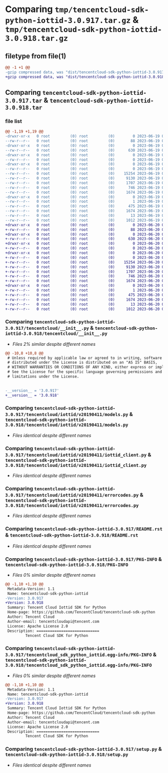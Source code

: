 # Comparing `tmp/tencentcloud-sdk-python-iottid-3.0.917.tar.gz` & `tmp/tencentcloud-sdk-python-iottid-3.0.918.tar.gz`

## filetype from file(1)

```diff
@@ -1 +1 @@
-gzip compressed data, was "dist/tencentcloud-sdk-python-iottid-3.0.917.tar", last modified: Mon Jun 19 00:27:48 2023, max compression
+gzip compressed data, was "dist/tencentcloud-sdk-python-iottid-3.0.918.tar", last modified: Tue Jun 20 02:42:49 2023, max compression
```

## Comparing `tencentcloud-sdk-python-iottid-3.0.917.tar` & `tencentcloud-sdk-python-iottid-3.0.918.tar`

### file list

```diff
@@ -1,19 +1,19 @@
-drwxr-xr-x   0 root         (0) root         (0)        0 2023-06-19 00:27:48.000000 tencentcloud-sdk-python-iottid-3.0.917/
--rw-r--r--   0 root         (0) root         (0)       88 2023-06-19 00:27:48.000000 tencentcloud-sdk-python-iottid-3.0.917/setup.cfg
-drwxr-xr-x   0 root         (0) root         (0)        0 2023-06-19 00:27:48.000000 tencentcloud-sdk-python-iottid-3.0.917/tencentcloud/
--rw-r--r--   0 root         (0) root         (0)      630 2023-06-19 00:27:47.000000 tencentcloud-sdk-python-iottid-3.0.917/tencentcloud/__init__.py
-drwxr-xr-x   0 root         (0) root         (0)        0 2023-06-19 00:27:48.000000 tencentcloud-sdk-python-iottid-3.0.917/tencentcloud/iottid/
--rw-r--r--   0 root         (0) root         (0)        0 2023-06-19 00:27:47.000000 tencentcloud-sdk-python-iottid-3.0.917/tencentcloud/iottid/__init__.py
-drwxr-xr-x   0 root         (0) root         (0)        0 2023-06-19 00:27:48.000000 tencentcloud-sdk-python-iottid-3.0.917/tencentcloud/iottid/v20190411/
--rw-r--r--   0 root         (0) root         (0)        0 2023-06-19 00:27:47.000000 tencentcloud-sdk-python-iottid-3.0.917/tencentcloud/iottid/v20190411/__init__.py
--rw-r--r--   0 root         (0) root         (0)    15254 2023-06-19 00:27:47.000000 tencentcloud-sdk-python-iottid-3.0.917/tencentcloud/iottid/v20190411/models.py
--rw-r--r--   0 root         (0) root         (0)     9130 2023-06-19 00:27:47.000000 tencentcloud-sdk-python-iottid-3.0.917/tencentcloud/iottid/v20190411/iottid_client.py
--rw-r--r--   0 root         (0) root         (0)     1707 2023-06-19 00:27:47.000000 tencentcloud-sdk-python-iottid-3.0.917/tencentcloud/iottid/v20190411/errorcodes.py
--rw-r--r--   0 root         (0) root         (0)      746 2023-06-19 00:27:47.000000 tencentcloud-sdk-python-iottid-3.0.917/README.rst
--rw-r--r--   0 root         (0) root         (0)     1674 2023-06-19 00:27:48.000000 tencentcloud-sdk-python-iottid-3.0.917/PKG-INFO
-drwxr-xr-x   0 root         (0) root         (0)        0 2023-06-19 00:27:48.000000 tencentcloud-sdk-python-iottid-3.0.917/tencentcloud_sdk_python_iottid.egg-info/
--rw-r--r--   0 root         (0) root         (0)        1 2023-06-19 00:27:48.000000 tencentcloud-sdk-python-iottid-3.0.917/tencentcloud_sdk_python_iottid.egg-info/dependency_links.txt
--rw-r--r--   0 root         (0) root         (0)      475 2023-06-19 00:27:48.000000 tencentcloud-sdk-python-iottid-3.0.917/tencentcloud_sdk_python_iottid.egg-info/SOURCES.txt
--rw-r--r--   0 root         (0) root         (0)     1674 2023-06-19 00:27:48.000000 tencentcloud-sdk-python-iottid-3.0.917/tencentcloud_sdk_python_iottid.egg-info/PKG-INFO
--rw-r--r--   0 root         (0) root         (0)       13 2023-06-19 00:27:48.000000 tencentcloud-sdk-python-iottid-3.0.917/tencentcloud_sdk_python_iottid.egg-info/top_level.txt
--rw-r--r--   0 root         (0) root         (0)     1012 2023-06-19 00:27:47.000000 tencentcloud-sdk-python-iottid-3.0.917/setup.py
+drwxr-xr-x   0 root         (0) root         (0)        0 2023-06-20 02:42:49.000000 tencentcloud-sdk-python-iottid-3.0.918/
+-rw-r--r--   0 root         (0) root         (0)       88 2023-06-20 02:42:49.000000 tencentcloud-sdk-python-iottid-3.0.918/setup.cfg
+drwxr-xr-x   0 root         (0) root         (0)        0 2023-06-20 02:42:49.000000 tencentcloud-sdk-python-iottid-3.0.918/tencentcloud/
+-rw-r--r--   0 root         (0) root         (0)      630 2023-06-20 02:42:49.000000 tencentcloud-sdk-python-iottid-3.0.918/tencentcloud/__init__.py
+drwxr-xr-x   0 root         (0) root         (0)        0 2023-06-20 02:42:49.000000 tencentcloud-sdk-python-iottid-3.0.918/tencentcloud/iottid/
+-rw-r--r--   0 root         (0) root         (0)        0 2023-06-20 02:42:49.000000 tencentcloud-sdk-python-iottid-3.0.918/tencentcloud/iottid/__init__.py
+drwxr-xr-x   0 root         (0) root         (0)        0 2023-06-20 02:42:49.000000 tencentcloud-sdk-python-iottid-3.0.918/tencentcloud/iottid/v20190411/
+-rw-r--r--   0 root         (0) root         (0)        0 2023-06-20 02:42:49.000000 tencentcloud-sdk-python-iottid-3.0.918/tencentcloud/iottid/v20190411/__init__.py
+-rw-r--r--   0 root         (0) root         (0)    15254 2023-06-20 02:42:49.000000 tencentcloud-sdk-python-iottid-3.0.918/tencentcloud/iottid/v20190411/models.py
+-rw-r--r--   0 root         (0) root         (0)     9130 2023-06-20 02:42:49.000000 tencentcloud-sdk-python-iottid-3.0.918/tencentcloud/iottid/v20190411/iottid_client.py
+-rw-r--r--   0 root         (0) root         (0)     1707 2023-06-20 02:42:49.000000 tencentcloud-sdk-python-iottid-3.0.918/tencentcloud/iottid/v20190411/errorcodes.py
+-rw-r--r--   0 root         (0) root         (0)      746 2023-06-20 02:42:49.000000 tencentcloud-sdk-python-iottid-3.0.918/README.rst
+-rw-r--r--   0 root         (0) root         (0)     1674 2023-06-20 02:42:49.000000 tencentcloud-sdk-python-iottid-3.0.918/PKG-INFO
+drwxr-xr-x   0 root         (0) root         (0)        0 2023-06-20 02:42:49.000000 tencentcloud-sdk-python-iottid-3.0.918/tencentcloud_sdk_python_iottid.egg-info/
+-rw-r--r--   0 root         (0) root         (0)        1 2023-06-20 02:42:49.000000 tencentcloud-sdk-python-iottid-3.0.918/tencentcloud_sdk_python_iottid.egg-info/dependency_links.txt
+-rw-r--r--   0 root         (0) root         (0)      475 2023-06-20 02:42:49.000000 tencentcloud-sdk-python-iottid-3.0.918/tencentcloud_sdk_python_iottid.egg-info/SOURCES.txt
+-rw-r--r--   0 root         (0) root         (0)     1674 2023-06-20 02:42:49.000000 tencentcloud-sdk-python-iottid-3.0.918/tencentcloud_sdk_python_iottid.egg-info/PKG-INFO
+-rw-r--r--   0 root         (0) root         (0)       13 2023-06-20 02:42:49.000000 tencentcloud-sdk-python-iottid-3.0.918/tencentcloud_sdk_python_iottid.egg-info/top_level.txt
+-rw-r--r--   0 root         (0) root         (0)     1012 2023-06-20 02:42:49.000000 tencentcloud-sdk-python-iottid-3.0.918/setup.py
```

### Comparing `tencentcloud-sdk-python-iottid-3.0.917/tencentcloud/__init__.py` & `tencentcloud-sdk-python-iottid-3.0.918/tencentcloud/__init__.py`

 * *Files 2% similar despite different names*

```diff
@@ -10,8 +10,8 @@
 # Unless required by applicable law or agreed to in writing, software
 # distributed under the License is distributed on an "AS IS" BASIS,
 # WITHOUT WARRANTIES OR CONDITIONS OF ANY KIND, either express or implied.
 # See the License for the specific language governing permissions and
 # limitations under the License.
 
 
-__version__ = '3.0.917'
+__version__ = '3.0.918'
```

### Comparing `tencentcloud-sdk-python-iottid-3.0.917/tencentcloud/iottid/v20190411/models.py` & `tencentcloud-sdk-python-iottid-3.0.918/tencentcloud/iottid/v20190411/models.py`

 * *Files identical despite different names*

### Comparing `tencentcloud-sdk-python-iottid-3.0.917/tencentcloud/iottid/v20190411/iottid_client.py` & `tencentcloud-sdk-python-iottid-3.0.918/tencentcloud/iottid/v20190411/iottid_client.py`

 * *Files identical despite different names*

### Comparing `tencentcloud-sdk-python-iottid-3.0.917/tencentcloud/iottid/v20190411/errorcodes.py` & `tencentcloud-sdk-python-iottid-3.0.918/tencentcloud/iottid/v20190411/errorcodes.py`

 * *Files identical despite different names*

### Comparing `tencentcloud-sdk-python-iottid-3.0.917/README.rst` & `tencentcloud-sdk-python-iottid-3.0.918/README.rst`

 * *Files identical despite different names*

### Comparing `tencentcloud-sdk-python-iottid-3.0.917/PKG-INFO` & `tencentcloud-sdk-python-iottid-3.0.918/PKG-INFO`

 * *Files 0% similar despite different names*

```diff
@@ -1,10 +1,10 @@
 Metadata-Version: 1.1
 Name: tencentcloud-sdk-python-iottid
-Version: 3.0.917
+Version: 3.0.918
 Summary: Tencent Cloud Iottid SDK for Python
 Home-page: https://github.com/TencentCloud/tencentcloud-sdk-python
 Author: Tencent Cloud
 Author-email: tencentcloudapi@tencent.com
 License: Apache License 2.0
 Description: ============================
         Tencent Cloud SDK for Python
```

### Comparing `tencentcloud-sdk-python-iottid-3.0.917/tencentcloud_sdk_python_iottid.egg-info/PKG-INFO` & `tencentcloud-sdk-python-iottid-3.0.918/tencentcloud_sdk_python_iottid.egg-info/PKG-INFO`

 * *Files 0% similar despite different names*

```diff
@@ -1,10 +1,10 @@
 Metadata-Version: 1.1
 Name: tencentcloud-sdk-python-iottid
-Version: 3.0.917
+Version: 3.0.918
 Summary: Tencent Cloud Iottid SDK for Python
 Home-page: https://github.com/TencentCloud/tencentcloud-sdk-python
 Author: Tencent Cloud
 Author-email: tencentcloudapi@tencent.com
 License: Apache License 2.0
 Description: ============================
         Tencent Cloud SDK for Python
```

### Comparing `tencentcloud-sdk-python-iottid-3.0.917/setup.py` & `tencentcloud-sdk-python-iottid-3.0.918/setup.py`

 * *Files identical despite different names*

